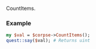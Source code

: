 CountItems.
### Example

```perl
my $val = $corpse->CountItems();
quest::say($val); # Returns uint
```
